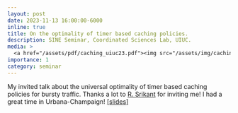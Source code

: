 ```yaml
---
layout: post
date: 2023-11-13 16:00:00-6000
inline: true
title: On the optimality of timer based caching policies.
description: SINE Seminar, Coordinated Sciences Lab, UIUC.
media: >
  <a href="/assets/pdf/caching_uiuc23.pdf"><img src="/assets/img/caching_hazard_rates.png" width="200"/></a>
importance: 1
category: seminar
---
```


My invited talk about the universal optimality of timer based caching policies for bursty traffic. Thanks a lot to [R. Srikant](https://sites.google.com/a/illinois.edu/srikant/) for inviting me! I had a great time in Urbana-Champaign! [[slides]](/assets/pdf/caching_uiuc23.pdf)
